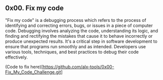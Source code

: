 ## 0x00. Fix my code
"Fix my code" is a debugging process which refers to the process of identifying and correcting errors, bugs, or issues in a piece of computer code. Debugging involves analyzing the code, understanding its logic, and finding and rectifying the mistakes that cause it to behave incorrectly or produce unexpected results. It's a critical step in software development to ensure that programs run smoothly and as intended. Developers use various tools, techniques, and best practices to debug their code effectively.

(Code to fix here)[https://github.com/alx-tools/0x00-Fix_My_Code_Challenge.git]